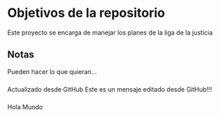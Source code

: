 # Objetivos de la repositorio

Este proyecto se encarga de manejar los planes de la liga de la justicia


## Notas
Pueden hacer lo que quieran...

###
Actualizado desde GitHub
Este es un mensaje editado desde GitHub!!!

###
Hola Mundo
